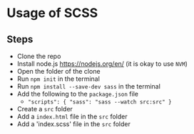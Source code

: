 # Usage of SCSS

## Steps

- Clone the repo
- Install node.js https://nodejs.org/en/ (it is okay to use `NVM`)
- Open the folder of the clone
- Run `npm init` in the terminal
- Run `npm install --save-dev sass` in the terminal
- Add the following to the `package.json` file
  - `"scripts": {
    "sass": "sass --watch src:src"
  }`
- Create a `src` folder
- Add a `index.html` file in the `src` folder
- Add a 'index.scss' file in the `src` folder